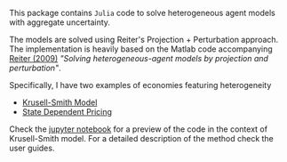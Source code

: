 
This package contains `Julia` code to solve heterogeneous agent models with aggregate uncertainty.

The models are solved using Reiter's Projection + Perturbation approach. The implementation is heavily based on the Matlab code accompanying [Reiter (2009)](http://www.ihs.ac.at/publications/eco/es-258.pdf) *"Solving heterogeneous-agent models by projection and perturbation"*.

Specifically, I have two examples of economies featuring heterogeneity

* [Krusell-Smith Model](doc/ReiterJEDCinJulia.pdf)
* [State Dependent Pricing](doc/SDPricing.pdf)

Check the [jupyter notebook](jupyter/KrusellSmithJulia.ipynb) for a preview of the code in the context of Krusell-Smith model.
For a detailed description of the method check the user guides.

<!-- ## **TODO**

- [x] this is a complete item
- [ ] this is an incomplete item
- [x] @important look at eulerres.jl
- [x] list syntax required (any unordered or ordered list supported)
 -->
